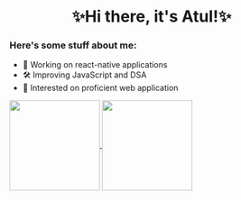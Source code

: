 <h1 align="center">✨Hi there, it's Atul!✨</h1>

### Here's some stuff about me:

- 🔭 Working on react-native applications
- 🛠️ Improving JavaScript and DSA
- 🌱 Interested on proficient web application

<a href=https://github.com/imatularyan>
  <img align="center" height="160em" src="https://github-readme-stats.vercel.app/api?username=imatularyan&custom_title=My%20Github%20Stats%21&theme=vue&count_private=true&include_all_commits=true&show_icons=true&cache_seconds=1800" />
  <img align="center" height="160em" src="https://github-readme-stats.vercel.app/api/top-langs/?username=imatularyan&custom_title=Which%20languages%20I%20use%20the%20most%3F&theme=vue&hide=ampl,tex&layout=compact&langs_count=6&cache_seconds=1800" />
</a>
